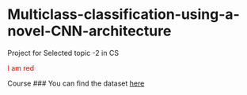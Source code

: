 # Multiclass-classification-using-a-novel-CNN-architecture
Project for Selected topic -2 in CS 
<p style="color:red;">I am red</p>
Course
### You can find the dataset <a href="https://drive.google.com/drive/folders/1F2jmLwFdt_mHFAAw6DpxdPVIkAyYxoZt?usp=sharing">here</a>
